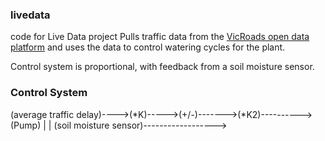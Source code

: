 ### livedata
code for Live Data project
Pulls traffic data from the [VicRoads open data platform](http://api.vicroads.vic.gov.au/) and uses the data
to control watering cycles for the plant.

Control system is proportional, with feedback from a soil moisture sensor.

### Control System

  (average traffic delay)---->(*K)----->(+/-)------->(*K2)---------->(Pump)
                                          |
                                          |
  (soil moisture sensor)------------------>

